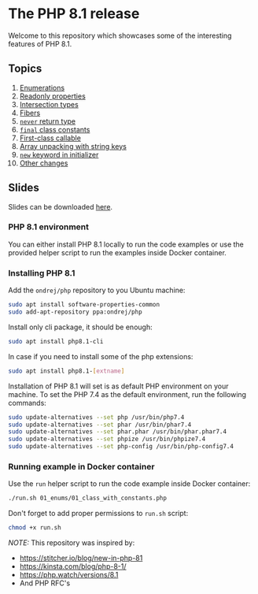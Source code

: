 # The PHP 8.1 release

Welcome to this repository which showcases some of the interesting features of PHP 8.1.

## Topics

1. [Enumerations](01_enums)
2. [Readonly properties](02_readonly_properties)
3. [Intersection types](03_pure_intersection_types)
4. [Fibers](04_fibers)
5. [`never` return type](05_never_return_type)
6. [`final` class constants](06_final_class_constants)
7. [First-class callable](07_first_class_callable)
8. [Array unpacking with string keys](08_keyed_array_unpack)
9. [`new` keyword in initializer](09_new_in_constructor)
10. [Other changes](10_other_changes)

## Slides

Slides can be downloaded [here](PHP_8.1.pdf).

### PHP 8.1 environment

You can either install PHP 8.1 locally to run the code examples or use the provided helper script to run the examples inside
Docker container.


### Installing PHP 8.1

Add the `ondrej/php` repository to you Ubuntu machine:

```bash
sudo apt install software-properties-common
sudo add-apt-repository ppa:ondrej/php
```

Install only cli package, it should be enough:

```bash
sudo apt install php8.1-cli
```

In case if you need to install some of the php extensions:

```bash
sudo apt install php8.1-[extname]
```

Installation of PHP 8.1 will set is as default PHP environment on your machine. To set the PHP 7.4 as the default environment,
run the following commands:

```bash
sudo update-alternatives --set php /usr/bin/php7.4
sudo update-alternatives --set phar /usr/bin/phar7.4
sudo update-alternatives --set phar.phar /usr/bin/phar.phar7.4
sudo update-alternatives --set phpize /usr/bin/phpize7.4
sudo update-alternatives --set php-config /usr/bin/php-config7.4
```

### Running example in Docker container

Use the `run` helper script to run the code example inside Docker container:

```bash
./run.sh 01_enums/01_class_with_constants.php
```

Don't forget to add proper permissions to `run.sh` script:

```bash
chmod +x run.sh
```

*NOTE:*
This repository was inspired by:
- https://stitcher.io/blog/new-in-php-81
- https://kinsta.com/blog/php-8-1/
- https://php.watch/versions/8.1
- And PHP RFC's
